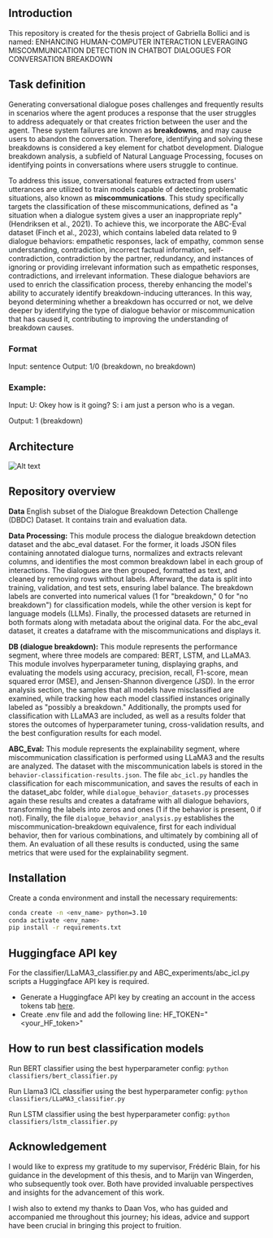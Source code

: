## Introduction
This repository is created for the thesis project of Gabriella Bollici and is named:
ENHANCING HUMAN-COMPUTER INTERACTION LEVERAGING MISCOMMUNICATION DETECTION IN CHATBOT DIALOGUES FOR CONVERSATION BREAKDOWN

## Task definition
Generating conversational dialogue poses challenges and frequently results in scenarios where the agent produces a response that the user struggles to address adequately or that creates friction between the user and the agent. These system failures are known as **breakdowns**, and may cause users to abandon the conversation. Therefore, identifying and solving these breakdowns is considered a key element for chatbot development. Dialogue breakdown analysis, a subfield of Natural Language Processing, focuses on identifying points in conversations where users struggle to continue. 

To address this issue, conversational features extracted from users' utterances are utilized to train models capable of detecting problematic situations, also known as **miscommunications**. This study specifically targets the classification of these miscommunications, defined as "a situation when a dialogue system gives a user an inappropriate reply" (Hendriksen et al., 2021). To achieve this, we incorporate the ABC-Eval dataset (Finch et al., 2023), which contains labeled data related to 9 dialogue behaviors: empathetic responses, lack of empathy, common sense understanding, contradiction, incorrect factual information, self-contradiction, contradiction by the partner, redundancy, and instances of ignoring or providing irrelevant information such as empathetic responses, contradictions, and irrelevant information. These dialogue behaviors are used to enrich the classification process, thereby enhancing the model's ability to accurately identify breakdown-inducing utterances. In this way, beyond determining whether a breakdown has occurred or not, we delve deeper by identifying the type of dialogue behavior or miscommunication that has caused it, contributing to improving the understanding of breakdown causes.

### Format
Input: sentence
Output: 1/0 (breakdown, no breakdown)

### Example:
Input: U: Okey how is it going? S: i am just a person who is a vegan. 

Output: 1 (breakdown)

## Architecture
![Alt text](https://github.com/gabriellabollici/MASTER_THESIS/blob/main/CLIN34_poster.png?raw=true)

## Repository overview
**Data** English subset of the Dialogue Breakdown Detection Challenge (DBDC) Dataset. It contains train and evaluation data. 

**Data Processing:** This module process the dialogue breakdown detection dataset and the abc_eval dataset. For the former, it loads JSON files containing annotated dialogue turns, normalizes and extracts relevant columns, and identifies the most common breakdown label in each group of interactions. The dialogues are then grouped, formatted as text, and cleaned by removing rows without labels. Afterward, the data is split into training, validation, and test sets, ensuring label balance. The breakdown labels are converted into numerical values (1 for "breakdown," 0 for "no breakdown") for classification models, while the other version is kept for language models (LLMs). Finally, the processed datasets are returned in both formats along with metadata about the original data. For the abc_eval dataset, it creates a dataframe with the miscommunications and displays it. 

**DB (dialogue breakdown):** This module represents the performance segment, where three models are compared: BERT, LSTM, and LLaMA3. This module involves hyperparameter tuning, displaying graphs, and evaluating the models using accuracy, precision, recall, F1-score, mean squared error (MSE), and Jensen-Shannon divergence (JSD). In the error analysis section, the samples that all models have misclassified are examined, while tracking how each model classified instances originally labeled as "possibly a breakdown." Additionally, the prompts used for classification with LLaMA3 are included, as well as a results folder that stores the outcomes of hyperparameter tuning, cross-validation results, and the best configuration results for each model.

**ABC_Eval:** This module represents the explainability segment, where miscommunication classification is performed using LLaMA3 and the results are analyzed. The dataset with the miscommunication labels is stored in the `behavior-classification-results.json`. The file `abc_icl.py` handles the classification for each miscommunication, and saves the results of each in the dataset_abc folder, while `dialogue_behavior_datasets.py` processes again these results and creates a dataframe with all dialogue behaviors, transforming the labels into zeros and ones (1 if the behavior is present, 0 if not). Finally, the file `dialogue_behavior_analysis.py` establishes the miscommunication-breakdown equivalence, first for each individual behavior, then for various combinations, and ultimately by combining all of them. An evaluation of all these results is conducted, using the same metrics that were used for the explainability segment. 


## Installation

Create a conda environment and install the necessary requirements:
```bash
conda create -n <env_name> python=3.10
conda activate <env_name>
pip install -r requirements.txt
```

## Huggingface API key
For the classifier/LLaMA3_classifier.py and ABC_experiments/abc_icl.py scripts a Huggingface API key is required.
- Generate a Huggingface API key by creating an account in the access tokens tab [here](https://huggingface.co/settings/tokens).
- Create .env file and add the following line:
HF_TOKEN="<your_HF_token>"

## How to run best classification models
Run BERT classifier using the best hyperparameter config:
`python classifiers/bert_classifier.py`

Run Llama3 ICL classifier using the best hyperparameter config:
`python classifiers/LLaMA3_classifier.py`

Run LSTM classifier using the best hyperparameter config:
`python classifiers/lstm_classifier.py`

## Acknowledgement
I would like to express my gratitude to my supervisor, Frédéric Blain, for his guidance in the development of this thesis, and to Marijn van Wingerden, who subsequently took over. Both have provided invaluable perspectives and insights for the advancement of this work. 

I wish also to extend my thanks to Daan Vos, who has guided and accompanied me throughout this journey; his ideas, advice and support have been crucial in bringing this project to fruition. 
